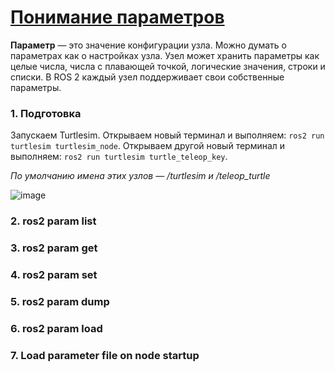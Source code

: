 # [Понимание параметров](https://docs.ros.org/en/rolling/Tutorials/Beginner-CLI-Tools/Understanding-ROS2-Parameters/Understanding-ROS2-Parameters.html)

**Параметр** — это значение конфигурации узла. 
Можно думать о параметрах как о настройках узла. 
Узел может хранить параметры как целые числа, числа с плавающей точкой, логические значения, строки и списки. 
В ROS 2 каждый узел поддерживает свои собственные параметры.

### 1. Подготовка

Запускаем Turtlesim. Открываем новый терминал и выполняем: `ros2 run turtlesim turtlesim_node`. Открываем другой новый терминал и выполняем: `ros2 run turtlesim turtle_teleop_key`.

*По умолчанию имена этих узлов — /turtlesim и /teleop_turtle*

![image](https://github.com/user-attachments/assets/8c6a731a-e2ed-49db-8667-0e64f34e073d)

### 2. ros2 param list
### 3. ros2 param get
### 4. ros2 param set
### 5. ros2 param dump
### 6. ros2 param load
### 7. Load parameter file on node startup
